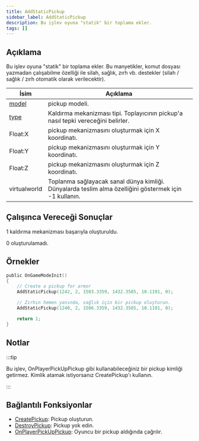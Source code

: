 ```yaml
---
title: AddStaticPickup
sidebar_label: AddStaticPickup
description: Bu işlev oyuna "statik" bir toplama ekler.
tags: []
---
```


## Açıklama

Bu işlev oyuna "statik" bir toplama ekler. Bu manyetikler, komut dosyası yazmadan çalışabilme özelliği ile silah, sağlık, zırh vb. destekler (silah / sağlık / zırh otomatik olarak verilecektir).

| İsim                             | Açıklama                                                                                               |
| -------------------------------- | ------------------------------------------------------------------------------------------------------ |
| [model](../resources/pickupids)  | pickup modeli.                                                                                         |
| [type](../resources/pickuptypes) | Kaldırma mekanizması tipi. Toplayıcının pickup'a nasıl tepki vereceğini belirler.                      |
| Float:X                          | pickup mekanizmasını oluşturmak için X koordinatı.                                                     |
| Float:Y                          | pickup mekanizmasını oluşturmak için Y koordinatı.                                                     |
| Float:Z                          | pickup mekanizmasını oluşturmak için Z koordinatı.                                                     |
| virtualworld                     | Toplanma sağlayacak sanal dünya kimliği. Dünyalarda teslim alma özelliğini göstermek için -1 kullanın. |

## Çalışınca Vereceği Sonuçlar

1 kaldırma mekanizması başarıyla oluşturuldu.

0 oluşturulamadı.

## Örnekler

```c
public OnGameModeInit()
{
    // Create a pickup for armor
    AddStaticPickup(1242, 2, 1503.3359, 1432.3585, 10.1191, 0);

    // Zırhın hemen yanında, sağlık için bir pickup oluşturun.
    AddStaticPickup(1240, 2, 1506.3359, 1432.3585, 10.1191, 0);

    return 1;
}
```

## Notlar

:::tip

Bu işlev, OnPlayerPickUpPickup gibi kullanabileceğiniz bir pickup kimliği getirmez. Kimlik atamak istiyorsanız CreatePickup'ı kullanın.

:::

## Bağlantılı Fonksiyonlar

- [CreatePickup](CreatePickup): Pickup oluşturun.
- [DestroyPickup](DestroyPickup): Pickup yok edin.
- [OnPlayerPickUpPickup](../callbacks/OnPlayerPickUpPickup): Oyuncu bir pickup aldığında çağrılır.
